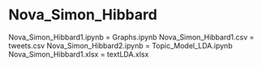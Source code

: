 # Nova_Simon_Hibbard
Nova_Simon_Hibbard1.ipynb     =         Graphs.ipynb
Nova_Simon_Hibbard1.csv       =         tweets.csv
Nova_Simon_Hibbard2.ipynb     =         Topic_Model_LDA.ipynb
Nova_Simon_Hibbard1.xlsx      =         textLDA.xlsx
